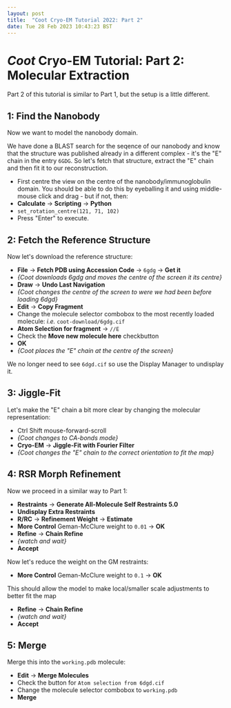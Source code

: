 ```yaml
---
layout: post
title:  "Coot Cryo-EM Tutorial 2022: Part 2"
date: Tue 28 Feb 2023 10:43:23 BST
---
```


_Coot_ Cryo-EM Tutorial: Part 2: Molecular Extraction
=====================================================

Part 2 of this tutorial is similar to Part 1, but the setup is a little different.

1: Find the Nanobody
--------------------

Now we want to model the nanobody domain.

We have done a BLAST search for the seqence of our nanobody and know that the structure was published already in a different complex - it's the "E" chain in the entry ``6GDG``. So let's fetch that structure, extract the "E" chain and then fit it to our reconstruction.

   - First centre the view on the centre of the nanobody/immunoglobulin domain. You should
   be able to do this by eyeballing it and using middle-mouse click and drag - but if not, then:
   - **Calculate** &rarr; **Scripting** &rarr; **Python**
   - `set_rotation_centre(121, 71, 102)`
   - Press "Enter" to execute.

2: Fetch the Reference Structure
----------------------

Now let's download the reference structure:

   - **File** &rarr; **Fetch PDB using Accession Code** &rarr; `6gdg` &rarr; **Get it**
   - _{Coot downloads 6gdg and moves the centre of the screen it its centre}_
   - **Draw** &rarr; **Undo Last Navigation**
   - _{Coot changes the centre of the screen to were we had been before loading 6dgd}_
   - **Edit** &rarr; **Copy Fragment**
   - Change the molecule selector combobox to the most recently loaded molecule: _i.e._ `coot-download/6gdg.cif`
   - **Atom Selection for fragment** &rarr; `//E`
   - Check the **Move new molecule here** checkbutton
   - **OK**
   - _{Coot places the "E" chain at the centre of the screen}_

We no longer need to see `6dgd.cif` so use the Display Manager to undisplay it.

3: Jiggle-Fit
-------------

Let's make the "E" chain a bit more clear by changing the molecular representation:

   - Ctrl Shift mouse-forward-scroll
   - _{Coot changes to CA-bonds mode}_
   - **Cryo-EM** &rarr; **Jiggle-Fit with Fourier Filter**
   - _{Coot changes the "E" chain to the correct orientation to fit the map}_

4: RSR Morph Refinement
-----------------------

Now we proceed in a similar way to Part 1:

   - **Restraints** &rarr; **Generate All-Molecule Self Restraints 5.0**
   - **Undisplay Extra Restraints**
   - **R/RC** &rarr; **Refinement Weight** &rarr; **Estimate**
   - **More Control** Geman-McClure weight to `0.01` &rarr; **OK**
   - **Refine** &rarr; **Chain Refine**
   - _{watch and wait}_
   - **Accept**

Now let's reduce the weight on the GM restraints:

   - **More Control** Geman-McClure weight to `0.1` &rarr; **OK**

This should allow the model to make local/smaller scale adjustments to better fit the map

   - **Refine** &rarr; **Chain Refine**
   - _{watch and wait}_
   - **Accept**

5: Merge
--------

Merge this into the `working.pdb` molecule:

   - **Edit** &rarr; **Merge Molecules**
   - Check the button for `Atom selection from 6dgd.cif`
   - Change the molecule selector combobox to `working.pdb`
   - **Merge**

